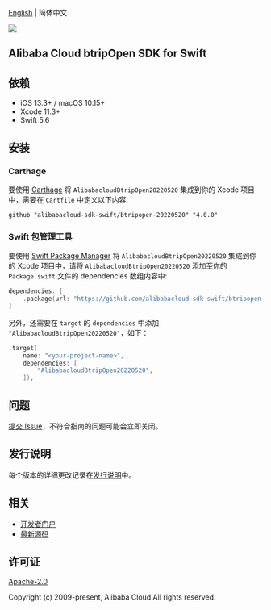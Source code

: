 [English](README.md) | 简体中文

![](https://aliyunsdk-pages.alicdn.com/icons/AlibabaCloud.svg)

## Alibaba Cloud btripOpen SDK for Swift

## 依赖

- iOS 13.3+ / macOS 10.15+
- Xcode 11.3+
- Swift 5.6

## 安装

### Carthage

要使用 [Carthage](https://github.com/Carthage/Carthage) 将 `AlibabacloudBtripOpen20220520` 集成到你的 Xcode 项目中，需要在 `Cartfile` 中定义以下内容:

```ogdl
github "alibabacloud-sdk-swift/btripopen-20220520" "4.0.0"
```

### Swift 包管理工具

要使用 [Swift Package Manager](https://swift.org/package-manager/) 将 `AlibabacloudBtripOpen20220520` 集成到你的 Xcode 项目中，请将 `AlibabacloudBtripOpen20220520` 添加至你的 `Package.swift` 文件的 dependencies 数组内容中:

```swift
dependencies: [
    .package(url: "https://github.com/alibabacloud-sdk-swift/btripopen-20220520.git", from: "4.0.0")
]
```

另外，还需要在 `target` 的 `dependencies` 中添加 `"AlibabacloudBtripOpen20220520"`，如下：

```swift
.target(
    name: "<your-project-name>",
    dependencies: [
        "AlibabacloudBtripOpen20220520",
    ]),
```

## 问题

[提交 Issue](https://github.com/alibabacloud-sdk-swift/btripopen-20220520/issues/new)，不符合指南的问题可能会立即关闭。

## 发行说明

每个版本的详细更改记录在[发行说明](./ChangeLog.txt)中。

## 相关

* [开发者门户](https://next.api.aliyun.com/home)
* [最新源码](https://github.com/alibabacloud-sdk-swift/btripopen-20220520)

## 许可证

[Apache-2.0](http://www.apache.org/licenses/LICENSE-2.0)

Copyright (c) 2009-present, Alibaba Cloud All rights reserved.
